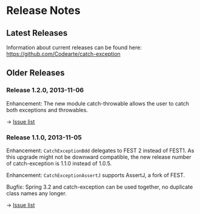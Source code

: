 # Release Notes #

## Latest Releases ##

Information about current releases can be found here: https://github.com/Codearte/catch-exception

## Older Releases ##

### Release 1.2.0, 2013-11-06 ###

Enhancement: The new module catch-throwable allows the user to catch both exceptions and throwables.

-> [Issue list](https://code.google.com/p/catch-exception/issues/list?can=1&q=label%3ARelease-1.2.0&colspec=ID+Type+Status+Priority+Milestone+Owner+Summary&cells=tiles)

### Release 1.1.0, 2013-11-05 ###

Enhancement: `CatchExceptionBdd` delegates to FEST 2 instead of FEST1. As this upgrade might not be downward compatible, the new release number of catch-exception is 1.1.0 instead of 1.0.5.

Enhancement: `CatchExceptionAssertJ` supports AssertJ, a fork of FEST.

Bugfix: Spring 3.2 and catch-exception can be used together, no duplicate class names any longer.

-> [Issue list](https://code.google.com/p/catch-exception/issues/list?can=1&q=label%3ARelease-1.1.0&colspec=ID+Type+Status+Priority+Milestone+Owner+Summary&cells=tiles)